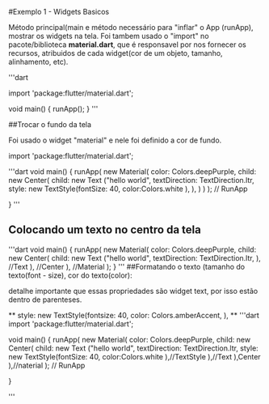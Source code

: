#Exemplo 1 - Widgets Basicos

Método principal(main e método necessário para "inflar" o App (runApp), mostrar os widgets na tela.
Foi tambem usado o "import" no pacote/biblioteca **material.dart**, que é responsavel por nos fornecer os recursos, atribuidos de cada
widget(cor de um objeto, tamanho, alinhamento, etc).

'''dart

import 'package:flutter/material.dart';

void main()  {
 runApp();
 }
 '''
 
 
 ##Trocar o fundo da tela
 
 Foi usado o widget "material" e nele foi definido a cor de fundo.
 
 import 'package:flutter/material.dart';

'''dart
void main() {
  runApp(
      new Material(
          color: Colors.deepPurple,
          child: new Center(
            child: new Text ("hello world",
              textDirection: TextDirection.ltr,
              style: new TextStyle(fontSize: 40, color:Colors.white
              ),
            ),
          )
      )
    ); // RunApp


  }
'''

## Colocando um texto no centro da tela

'''dart
void main() {
  runApp(
      new Material(
          color: Colors.deepPurple,
          child: new Center(
            child: new Text ("hello world",
              textDirection: TextDirection.ltr,
             ), //Text
            ), //Center
           ), //Material
         );
       }
'''
##Formatando o texto (tamanho do texto(font - size), cor do texto(color):

detalhe importante que essas propriedades são widget text, por isso estão dentro de parenteses.

** style: new TextStyle(fontsize: 40,
                              color: Colors.amberAccent,
                ), **
'''dart
import 'package:flutter/material.dart';

void main() {
  runApp(
      new Material(
          color: Colors.deepPurple,
          child: new Center(
            child: new Text ("hello world",
              textDirection: TextDirection.ltr,
              style: new TextStyle(fontSize: 40, color:Colors.white
              ),//TextStyle
            ),//Text
          ),Center
      ),//naterial
    ); // RunApp


  }

'''
